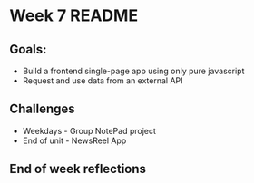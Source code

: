 # Week 7 README

## Goals:

* Build a frontend single-page app using only pure javascript 
* Request and use data from an external API

## Challenges

* Weekdays - Group NotePad project
* End of unit - NewsReel App

## End of week reflections


